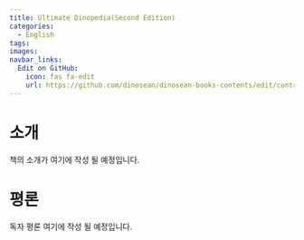 ```yaml
---
title: Ultimate Dinopedia(Second Edition)
categories:
  - English
tags:
images:
navbar_links:
  Edit on GitHub:
    icon: fas fa-edit
    url: https://github.com/dinosean/dinosean-books-contents/edit/contribution/books/86d06d1161eb1684c26079a0348b5931.md
---
```

# 소개
책의 소개가 여기에 작성 될 예정입니다.

# 평론
독자 평론 여기에 작성 될 예정입니다.
